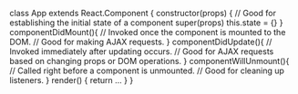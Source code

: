 class App extends React.Component {
  constructor(props) {
    // Good for establishing the initial state of a component
    super(props)
    this.state = {}
  }
  componentDidMount(){
    // Invoked once the component is mounted to the DOM.
    // Good for making AJAX requests.
  }
  componentDidUpdate(){
    // Invoked immediately after updating occurs.
    // Good for AJAX requests based on changing props or DOM operations.
  }
  componentWillUnmount(){
    // Called right before a component is unmounted.
    // Good for cleaning up listeners.
  }
  render() {
    return ...
  }
}